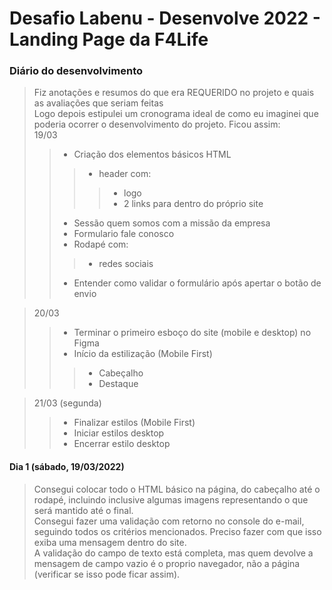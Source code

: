 # Desafio Labenu - Desenvolve 2022 - Landing Page da F4Life

### Diário do desenvolvimento
>Fiz anotações e resumos do que era REQUERIDO no projeto e quais as avaliações que seriam feitas  
>Logo depois estipulei um cronograma ideal de como eu imaginei que poderia ocorrer o desenvolvimento do projeto. Ficou assim:  
>19/03
>>- Criação dos elementos básicos HTML
>>>- header com:
>>>>- logo
>>>>- 2 links para dentro do próprio site
>>- Sessão quem somos com a missão da empresa
>>- Formulario fale conosco
>>- Rodapé com: 
>>>- redes sociais
>>- Entender como validar o formulário após apertar o botão de envio

>20/03
>>- Terminar o primeiro esboço do site (mobile e desktop) no Figma
>>- Início da estilização (Mobile First)
>>>- Cabeçalho
>>>- Destaque

>21/03 (segunda)
>>- Finalizar estilos (Mobile First)
>>- Iniciar estilos desktop
>>- Encerrar estilo desktop

#### Dia 1 (sábado, 19/03/2022)
>Consegui colocar todo o HTML básico na página, do cabeçalho até o rodapé, incluindo inclusive algumas imagens representando o que será mantido até o final.  
>Consegui fazer uma validação com retorno no console do e-mail, seguindo todos os critérios mencionados. Preciso fazer com que isso exiba uma mensagem dentro do site.  
> A validação do campo de texto está completa, mas quem devolve a mensagem de campo vazio é o proprio navegador, não a página (verificar se isso pode ficar assim).  